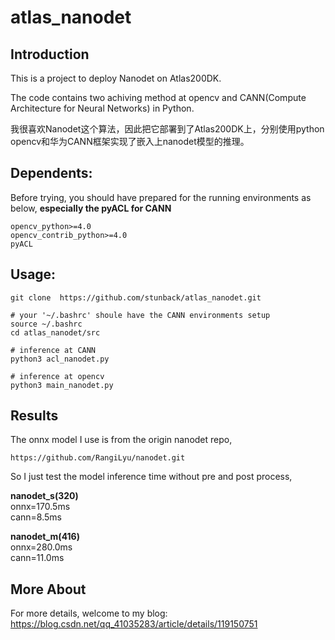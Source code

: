 # atlas_nanodet

## Introduction
This is a project to deploy Nanodet on Atlas200DK.  
  
The code contains two achiving method at opencv and CANN(Compute Architecture for Neural Networks) in Python.  
  
我很喜欢Nanodet这个算法，因此把它部署到了Atlas200DK上，分别使用python opencv和华为CANN框架实现了嵌入上nanodet模型的推理。  

## Dependents:  
Before trying, you should have prepared for the running environments as below, **especially the pyACL for CANN**  
```
opencv_python>=4.0
opencv_contrib_python>=4.0
pyACL
```

## Usage:  

```  
git clone  https://github.com/stunback/atlas_nanodet.git

# your '~/.bashrc' shoule have the CANN environments setup
source ~/.bashrc  
cd atlas_nanodet/src

# inference at CANN
python3 acl_nanodet.py

# inference at opencv
python3 main_nanodet.py
```  

## Results
The onnx model I use is from the origin nanodet repo,
```
https://github.com/RangiLyu/nanodet.git
```
So I just test the model inference time without pre and post process,  

**nanodet_s(320)**    
onnx=170.5ms      
cann=8.5ms     

**nanodet_m(416)**   
onnx=280.0ms     
cann=11.0ms     

## More About
For more details, welcome to my blog:    
https://blog.csdn.net/qq_41035283/article/details/119150751   

